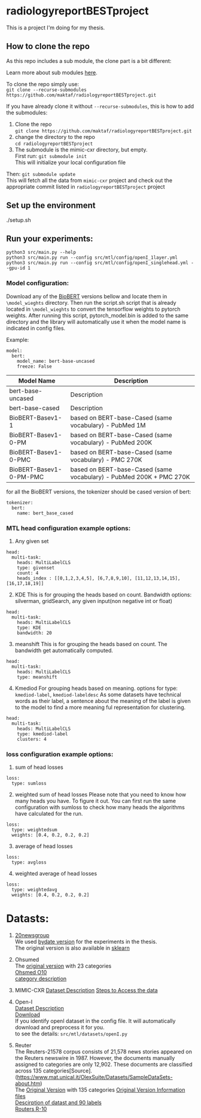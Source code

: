 # radiologyreportBESTproject
This is a project I'm doing for my thesis. 

## How to clone the repo
As this repo includes a sub module, the clone part is a bit different: 

Learn more about sub modules [here](https://git-scm.com/book/en/v2/Git-Tools-Submodules). 

To clone the repo simply use:     
`git clone --recurse-submodules https://github.com/maktaf/radiologyreportBESTproject.git`

If you have already clone it without `--recurse-submodules`, this is how to add the submodules:
1. Clone the repo    
`git clone https://github.com/maktaf/radiologyreportBESTproject.git`
2. change the directory to the repo   
`cd radiologyreportBESTproject`
3. The submodule is the mimic-cxr directory, but empty.     
First run: ```git submodule init```      
This will initialize your local configuration file     

  Then: `git submodule update`      
  This will fetch all the data from `mimic-cxr` project and check out the appropriate commit listed in `radiologyreportBESTproject` project  

## Set up the environment
./setup.sh

## Run your experiments:
`python3 src/main.py --help`       
`python3 src/main.py run --config src/mtl/config/openI_1layer.yml`      
`python3 src/main.py run --config src/mtl/config/openI_singlehead.yml --gpu-id 1`

### Model configuration:
Download any of the [BioBERT](https://github.com/dmis-lab/biobert) versions bellow and locate them in `\model_wieghts` directory. Then run the script.sh script that is already located in `\model_wieghts` to convert the tensorflow weights to pytorch weights. After running this script, pytorch_model.bin is added to the same directory and the library will automatically use it when the model name is indicated in config files. 

Example:
```
model: 
  bert:
    model_name: bert-base-uncased
    freeze: False
```
| Model Name           | Description |
| ---------------------|-------------- |
| bert-base-uncased | Description       |
| bert-base-cased   | Description        |
| BioBERT-Basev1-1  | based on BERT-base-Cased (same vocabulary) - PubMed 1M |
| BioBERT-Basev1-0-PM    | based on BERT-base-Cased (same vocabulary) - PubMed 200K |
| BioBERT-Basev1-0-PMC   | based on BERT-base-Cased (same vocabulary) - PMC 270K |
| BioBERT-Basev1-0-PM-PMC   | based on BERT-base-Cased (same vocabulary) - PubMed 200K + PMC 270K |

for all the BioBERT versions, the tokenizer should be cased version of bert:
```
tokenizer:
  bert:
    name: bert_base_cased
```
### MTL head configuration example options:
1. Any given set
```
head: 
  multi-task:
    heads: MultiLabelCLS
    type: givenset
    count: 4
    heads_index : [[0,1,2,3,4,5], [6,7,8,9,10], [11,12,13,14,15], [16,17,18,19]]
```
2. KDE 
This is for grouping the heads based on count. 
Bandwidth options: silverman, gridSearch, any given input(non negative int or float)
```
head: 
  multi-task:
    heads: MultiLabelCLS
    type: KDE
    bandwidth: 20
```
3. meanshift
This is for grouping the heads based on count. 
The bandwidth get automatically computed. 
```
head: 
  multi-task:
    heads: MultiLabelCLS
    type: meanshift
```
4. Kmediod
For grouping heads based on meaning. 
options for type: `kmediod-label`, `kmediod-labeldesc` 
As some datasets have technical words as their label, a sentence about the meaning of the label is given to the model to find a more meaning ful representation for clustering. 
```
head: 
  multi-task:
    heads: MultiLabelCLS
    type: kmediod-label
    clusters: 4
```


### loss configuration example options:
1. sum of head losses
```
loss:
  type: sumloss
```
2. weighted sum of head losses
Please note that you need to know how many heads you have. To figure it out. You can first run the same configuration with sumloss to check how many heads the algorithms have calculated for the run. 
```
loss:
  type: weightedsum 
  weights: [0.4, 0.2, 0.2, 0.2]
```
3. average of head losses
```
loss:
  type: avgloss
```
4. weighted average of head losses
```
loss:
  type: weightedavg 
  weights: [0.4, 0.2, 0.2, 0.2]
```

# Datasts:
1. [20newsgroup](http://qwone.com/~jason/20Newsgroups/)        
We used [bydate version](http://qwone.com/~jason/20Newsgroups/20news-bydate.tar.gz) for the experiments in the thesis.       
The original version is also available in [sklearn](https://scikit-learn.org/0.19/datasets/twenty_newsgroups.html)       

2. Ohsumed            
The [original version](http://disi.unitn.eu/moschitti/corpora/ohsumed-all-docs.tar.gz) with 23 categories       
[Ohsmed O10](https://www.mat.unical.it/OlexSuite/Datasets/SampleDataSets-download.htm)       
[category description](http://disi.unitn.eu/moschitti/corpora/First-Level-Categories-of-Cardiovascular-Disease.txt)       

3. MIMIC-CXR
[Dataset Description](https://physionet.org/content/mimic-cxr/2.0.0/)
[Steps to Access the data](https://mimic.physionet.org/gettingstarted/access/)

4. Open-I         
[Dataset Description](https://openi.nlm.nih.gov/faq#collection)              
[Download](https://openi.nlm.nih.gov/imgs/collections/NLMCXR_reports.tgz)          
If you identify openI dataset in the config file. It will automatically download and preprocess it for you.         
to see the details: `src/mtl/datasets/openI.py`    

5. Reuter           
The Reuters-21578 corpus consists of 21,578 news stories appeared on the Reuters newswire in 1987. However, the documents manually assigned to categories are only 12,902. These documents are classified across 135 categories[Source].(https://www.mat.unical.it/OlexSuite/Datasets/SampleDataSets-about.htm)       
The [Original Version](http://kdd.ics.uci.edu/databases/reuters21578/reuters21578.html) with 135 categories
[Original Version Information files](http://kdd.ics.uci.edu/databases/reuters21578/README.txt)      
[Descirption of datast and 90 labels](https://martin-thoma.com/nlp-reuters/)    
[Routers R-10](https://www.mat.unical.it/OlexSuite/Datasets/data/R10/modApte.rar)            